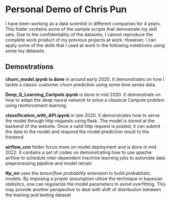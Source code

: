 # Personal Demo of Chris Pun

I have been working as a data scientist in different companies for 4 years. This folder contains some of the sample scripts that demostrate my skill sets.
Due to the confidentiality of the datasets, I cannot reproduce the complete work product of my previous projects at work. However, I can apply some of the skills that I used at work in the following notebooks using some toy datasets.

## Demostrations

<b>churn_model.ipynb is done</b> in around early 2020. It demonstrates on how I tackle a classic customer churn prediction using some time series data.

<b>Deep_Q_Learning_Cartpole.ipynb</b> is done in mid 2020. It demonstrate on how to adapt the deep neural network to solve a classical Cartpole problem using reinforcement learning.

<b>classification_with_API.ipynb</b> in late 2020. It demonstrates how to serve the model through http requests using flask. The model is stored at the backend of the website. Once a valid http request is posted, it can submit the data to the model and respond the model prediction result to the frontend.

<b>airflow_cnn</b> folder focus more on model deployment and is done in mid 2022. It contains a set of codes on demonstrating how to use apache airflow to schedule inter-dependent machine learning jobs to automate data preprocessing pipeline and model retrain

<b>tfp_nn</b> uses the <i>tensorflow probability</i> extension to build probablistic models. By imposing a proper assumption utilize the technique in bayesian statistics, one can regularize the model parameters to aviod overfitting. This may provide another perspective to deal with shift of distribution between the training and testing dataset

